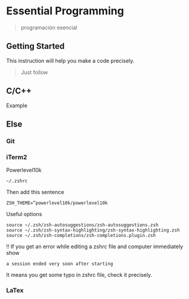 # Essential Programming
> programación esencial

## Getting Started

This instruction will help you make a code precisely.
> Just follow

## C/C++
Example


## Else

### Git

### iTerm2

Powerlevel10k
```
~/.zshrc
```
Then add this sentence
```
ZSH_THEME=“powerlevel10k/powerlevel10k
```

Useful options
```
source ~/.zsh/zsh-autosuggestions/zsh-autosuggestions.zsh
source ~/.zsh/zsh-syntax-highlighting/zsh-syntax-highlighting.zsh
source ~/.zsh/zsh-completions/zsh-completions.plugin.zsh
```

!! If you get an error while editing a zshrc file and computer immediately show
```
a session ended very soon after starting
```
It means you get some typo in zshrc file, check it precisely.

### LaTex



